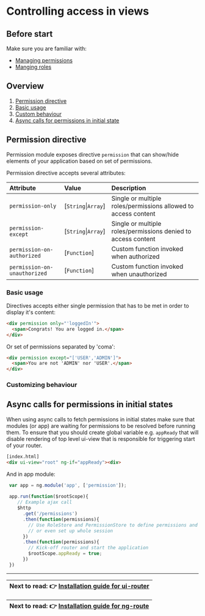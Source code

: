 Controlling access in views
============================

Before start
----------------------------

Make sure you are familiar with:
- [Managing permissions](https://github.com/Narzerus/angular-permission/blob/development/docs/1-manging-permissions.md)
- [Manging roles](https://github.com/Narzerus/angular-permission/blob/development/docs/2-manging-roles.md)   

Overview
----------------------------

1. [Permission directive]()
  1. [Basic usage]()
  1. [Custom behaviour]()
2. [Async calls for permissions in initial state]()

Permission directive
----------------------------
  
Permission module exposes directive `permission` that can show/hide elements of your application based on set of permissions.

Permission directive accepts several attributes:

| Attribute                    | Value              | Description                                                     | 
| :--------------------------- | :----------------- | :-------------------------------------------------------------- |
| `permission-only`            | [`String`\|`Array`] | Single or multiple roles/permissions allowed to access content |
| `permission-except`          | [`String`\|`Array`] | Single or multiple roles/permissions denied to access content  |
| `permission-on-authorized`   | [`Function`]       | Custom function invoked when authorized                         |
| `permission-on-unauthorized` | [`Function`]       | Custom function invoked when unauthorized                       |

### Basic usage

Directives accepts either single permission that has to be met in order to display it's content:
 
```html
<div permission only="'loggedIn'">
  <span>Congrats! You are logged in.</span>  
</div>
```

Or set of permissions separated by 'coma':

```html
<div permission except="['USER','ADMIN']">
  <span>You are not 'ADMIN' nor 'USER'.</span>  
</div>
```

### Customizing behaviour


Async calls for permissions in initial states
----------------------------

When using async calls to fetch permissions in initial states make sure that modules (or app) are waiting for permissions to be resolved before running them. To ensure that you should create global variable e.g. `appReady` that will disable rendering of top level ui-view that is responsible for triggering start of your router.  
   
```html
[index.html]
<div ui-view="root" ng-if="appReady"><div>
```

And in app module: 

```js
 var app = ng.module('app', ['permission']);
 
 app.run(function($rootScope){
    // Example ajax call
    $http
      .get('/permissions')
      .then(function(permissions){
        // Use RoleStore and PermissionStore to define permissions and roles 
        // or even set up whole session
      })
      .then(function(permissions){
        // Kick-off router and start the application
        $rootScope.appReady = true;
      })
 })
```
----------------------------

| **Next to read**: :point_right: [Installation guide for ui-router](https://github.com/Narzerus/angular-permission/blob/development/docs/ui-router/1-installation.md) |
| --- |

| **Next to read**: :point_right: [Installation guide for ng-route](https://github.com/Narzerus/angular-permission/blob/development/docs/ng-route/1-installation.md) |
| --- |